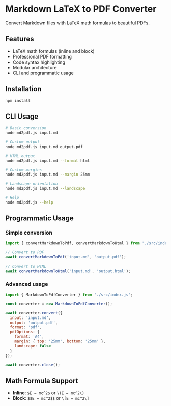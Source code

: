 # Markdown LaTeX to PDF Converter

Convert Markdown files with LaTeX math formulas to beautiful PDFs.

## Features

- LaTeX math formulas (inline and block)
- Professional PDF formatting
- Code syntax highlighting
- Modular architecture
- CLI and programmatic usage

## Installation

```bash
npm install
```

## CLI Usage

```bash
# Basic conversion
node md2pdf.js input.md

# Custom output
node md2pdf.js input.md output.pdf

# HTML output
node md2pdf.js input.md --format html

# Custom margins
node md2pdf.js input.md --margin 25mm

# Landscape orientation
node md2pdf.js input.md --landscape

# Help
node md2pdf.js --help
```

## Programmatic Usage

### Simple conversion

```javascript
import { convertMarkdownToPdf, convertMarkdownToHtml } from './src/index.js';

// Convert to PDF
await convertMarkdownToPdf('input.md', 'output.pdf');

// Convert to HTML
await convertMarkdownToHtml('input.md', 'output.html');
```

### Advanced usage

```javascript
import { MarkdownToPdfConverter } from './src/index.js';

const converter = new MarkdownToPdfConverter();

await converter.convert({
  input: 'input.md',
  output: 'output.pdf',
  format: 'pdf',
  pdfOptions: {
    format: 'A4',
    margin: { top: '25mm', bottom: '25mm' },
    landscape: false
  }
});

await converter.close();
```

## Math Formula Support

- **Inline**: `$E = mc^2$` or `\(E = mc^2\)`
- **Block**: `$$E = mc^2$$` or `\[E = mc^2\]`